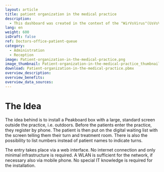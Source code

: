 ```yaml
---
layout: article
title: patient organization in the medical practice
description: 
  - This dashboard was created in the context of the "WirVsVirus"(UsVsVirus)-Hackathon in March 2020 (wirvsvirushackathon.org) organized by the German government and seven social initiatives. A process was developed to not only better organize waiting times for patients, but also best possibly avoid mutual infection by moving the waiting rooms outside.Simply customize the dashboard according to your needs and with the data sources of your choice (e.g. Excel).
lang: en
weight: 600
isDraft: false
ref: Doctors-office-patient-queue
category:
  - Administration
  - Reception
image: Patient-organization-in-the-medical-practice.png
image_thumbnail: Patient-organization-in-the-medical-practice_thumbnail.png
download: Patient-organization-in-the-medical-practice.pbmx
overview_description:
overview_benefits:
overview_data_sources:
---
```

# The Idea
The idea behind is to install a Peakboard box with a large, standard screen outside the practice, i.e. outdoors. Before the patients enter the practice, they register by phone. The patient is then put on the digital waiting list with the screen telling them their turn and treatment room. There is also the possibility to list numbers instead of patient names to indicate turns. 

The entry takes place via a web interface. No internet connection and only minimal infrastructure is required. A WLAN is sufficient for the network, if necessary also via  mobile phone. No special IT knowledge is required for the installation.
